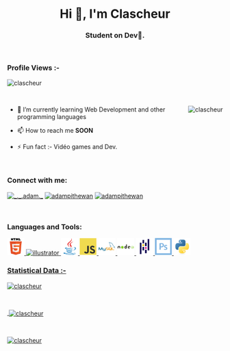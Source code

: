 <h1 align="center">Hi 👋, I'm Clascheur</h1>
<h3 align="center">Student on Dev🌟.</h3>

<br>

<p align="right"> <h3>Profile Views :-</h3> <img src="https://komarev.com/ghpvc/?username=clascheur&label=Profile%20views&color=0e75b6&style=flat"
    alt="clascheur" /> 
  </p>

<br>

<p><img align="right" src="https://github.com/Adam-pw/Adam-pw/blob/main/animation_500_kxa883sd.gif" alt="clascheur" /></p>


- 🌱 I’m currently learning Web Development and other programming languages

- 📫 How to reach me **SOON**

- ⚡ Fun fact :- Vidéo games and Dev.

<br>

<h3 align="left">Connect with me:</h3>
<p align="left">
  <a href="https://instagram.com/killian.ddb" target="blank"><img align="center"
      src="https://raw.githubusercontent.com/rahuldkjain/github-profile-readme-generator/master/src/images/icons/Social/instagram.svg"
      alt="_._.adam._" height="30" width="40" /></a>
 <a href="https://twitter.com/Clascheur_" target="blank"><img align="center"
      src="https://raw.githubusercontent.com/rahuldkjain/github-profile-readme-generator/master/src/images/icons/Social/twitter.svg"
      alt="adampithewan" height="30" width="40" /></a>
    <a href="https://discord.gg/MQ5X6Qm6yS" target="blank"><img align="center"
      src="https://cdn.discordapp.com/attachments/810199629916143636/954071034649272330/discord_logo__edit__by_yeahimkyle_ddpnnto-pre.png"
      alt="adampithewan" height="30" width="40" /></a>
</p>

<br>

<h3 align="left">Languages and Tools:</h3>
<p align="left"> <a href="https://www.w3.org/html/" target="_blank" rel="noreferrer"> <img
      src="https://raw.githubusercontent.com/devicons/devicon/master/icons/html5/html5-original-wordmark.svg"
      alt="html5" width="40" height="40" /> </a> <a href="https://www.adobe.com/in/products/illustrator.html"
    target="_blank" rel="noreferrer"> <img
      src="https://www.vectorlogo.zone/logos/adobe_illustrator/adobe_illustrator-icon.svg" alt="illustrator" width="40"
      height="40" /> </a> <a href="https://www.java.com" target="_blank" rel="noreferrer"> <img
      src="https://raw.githubusercontent.com/devicons/devicon/master/icons/java/java-original.svg" alt="java" width="40"
      height="40" /> </a> <a href="https://developer.mozilla.org/en-US/docs/Web/JavaScript" target="_blank"
    rel="noreferrer"> <img
      src="https://raw.githubusercontent.com/devicons/devicon/master/icons/javascript/javascript-original.svg"
      alt="javascript" width="40" height="40" /> 
  </a> <a href="https://www.mysql.com/" target="_blank" rel="noreferrer"> <img
      src="https://raw.githubusercontent.com/devicons/devicon/master/icons/mysql/mysql-original-wordmark.svg"
      alt="mysql" width="40" height="40" /> </a> </a> <a href="https://nodejs.org" target="_blank" rel="noreferrer"> <img
      src="https://raw.githubusercontent.com/devicons/devicon/master/icons/nodejs/nodejs-original-wordmark.svg"
      alt="nodejs" width="40" height="40" /> </a> <a href="https://pandas.pydata.org/" target="_blank" rel="noreferrer">
    <img
      src="https://raw.githubusercontent.com/devicons/devicon/2ae2a900d2f041da66e950e4d48052658d850630/icons/pandas/pandas-original.svg"
      alt="pandas" width="40" height="40" /> </a> <a href="https://www.photoshop.com/en" target="_blank"
    rel="noreferrer"> <img
      src="https://raw.githubusercontent.com/devicons/devicon/master/icons/photoshop/photoshop-line.svg" alt="photoshop"
      width="40" height="40" /> </a> <a href="https://www.python.org" target="_blank" rel="noreferrer"> <img
      src="https://raw.githubusercontent.com/devicons/devicon/master/icons/python/python-original.svg" alt="python"
      width="40" height="40" /> 


<br>

<h3>Statistical Data :-</h3>
<p><img align="center"
    src="https://github-readme-stats.vercel.app/api/top-langs?username=clascheur&show_icons=true&locale=en&bg_color=0d1117&text_color=ffffff&layout=compact"
    alt="clascheur" 
    bg_color=#808080/></p>

<br>

<p>&nbsp;<img align="center" src="https://github-readme-stats.vercel.app/api?username=clascheur&show_icons=true&locale=en&bg_color=0d1117&text_color=ffffff&repo=convoychat"
    alt="clascheur" /></p>

<br>

<p><img align="center" src="https://github-readme-streak-stats.herokuapp.com/?user=Clascheur&theme=dark&background=0d1117&date_format=M%20j%5B%2C%20Y%5D" alt="clascheur" /></p>
      
<p align="left"> <a href="https://twitter.com/" target="blank"><img
      src="https://img.shields.io/twitter/follow/?logo=twitter&style=for-the-badge" alt="" /></a> </p>
